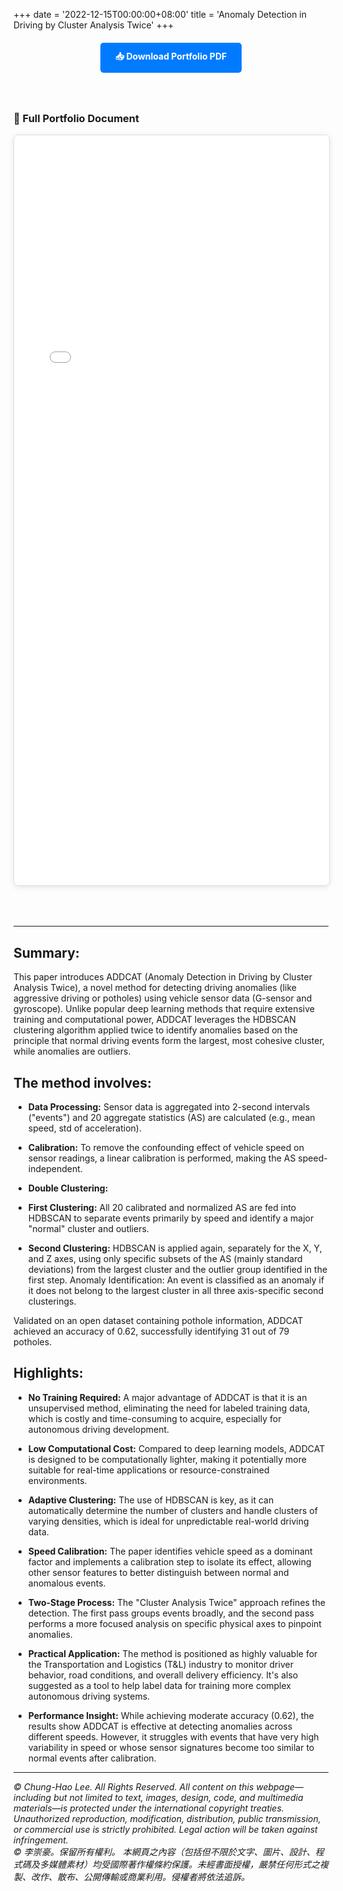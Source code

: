 +++
date = '2022-12-15T00:00:00+08:00'
title = 'Anomaly Detection in Driving by Cluster Analysis Twice'
+++

<div style="text-align: center; margin: 20px 0;">
    <a href="Anomaly Detection in Driving by Cluster Analysis Twice.pdf" download class="download-button" style="display: inline-block; padding: 12px 24px; background-color: #007bff; color: white; text-decoration: none; border-radius: 5px; font-weight: bold; transition: background-color 0.3s;">
        📥 Download Portfolio PDF
    </a>
</div>

<style>
.download-button:hover {
    background-color: #0056b3 !important;
}

.pdf-container {
    width: 100%;
    max-width: 900px;
    margin: 0 auto;
    padding: 20px 0;
}

.pdf-embed {
    width: 100%;
    height: 1200px;
    border: 1px solid #ddd;
    border-radius: 8px;
    box-shadow: 0 2px 10px rgba(0,0,0,0.1);
    margin-bottom: 30px;
}

.pdf-page-image {
    width: 100%;
    margin-bottom: 20px;
    border: 1px solid #e0e0e0;
    border-radius: 8px;
    box-shadow: 0 2px 8px rgba(0,0,0,0.08);
}

@media (max-width: 768px) {
    .pdf-embed {
        height: 600px;
    }
}
</style>

<div class="pdf-container">

### 📄 Full Portfolio Document

<!-- Option 1: Using iframe embed (works if PDF is in static folder) -->
<iframe src="Anomaly Detection in Driving by Cluster Analysis Twice.pdf" class="pdf-embed" type="application/pdf">
    <p>Your browser doesn't support PDF viewing. Please <a href="Anomaly Detection in Driving by Cluster Analysis Twice.pdf">download the PDF</a> to view it.</p>
</iframe>

<!-- Option 2: Using Google Docs Viewer (replace URL with your actual PDF URL) -->
<!--
<iframe src="https://docs.google.com/viewer?url=https://yourwebsite.com/path/to/CHLee_Portfolio.pdf&embedded=true" class="pdf-embed" frameborder="0"></iframe>
-->

<!-- Option 3: Display as images (if you convert PDF pages to images) -->
<!--
### Portfolio Pages

<img src="/images/portfolio/page1.jpg" alt="Portfolio Page 1" class="pdf-page-image" />
<img src="/images/portfolio/page2.jpg" alt="Portfolio Page 2" class="pdf-page-image" />
<img src="/images/portfolio/page3.jpg" alt="Portfolio Page 3" class="pdf-page-image" />
<img src="/images/portfolio/page4.jpg" alt="Portfolio Page 4" class="pdf-page-image" />
<img src="/images/portfolio/page5.jpg" alt="Portfolio Page 5" class="pdf-page-image" />
<img src="/images/portfolio/page6.jpg" alt="Portfolio Page 6" class="pdf-page-image" />
-->

</div>

---

## Summary:

This paper introduces ADDCAT (Anomaly Detection in Driving by Cluster Analysis Twice), a novel method for detecting driving anomalies (like aggressive driving or potholes) using vehicle sensor data (G-sensor and gyroscope). Unlike popular deep learning methods that require extensive training and computational power, ADDCAT leverages the HDBSCAN clustering algorithm applied twice to identify anomalies based on the principle that normal driving events form the largest, most cohesive cluster, while anomalies are outliers.

## The method involves:

* **Data Processing:** Sensor data is aggregated into 2-second intervals ("events") and 20 aggregate statistics (AS) are calculated (e.g., mean speed, std of acceleration).
* **Calibration:** To remove the confounding effect of vehicle speed on sensor readings, a linear calibration is performed, making the AS speed-independent.

* **Double Clustering:**

 * **First Clustering:** All 20 calibrated and normalized AS are fed into HDBSCAN to separate events primarily by speed and identify a major "normal" cluster and outliers.

 * **Second Clustering:** HDBSCAN is applied again, separately for the X, Y, and Z axes, using only specific subsets of the AS (mainly standard deviations) from the largest cluster and the outlier group identified in the first step.
Anomaly Identification: An event is classified as an anomaly if it does not belong to the largest cluster in all three axis-specific second clusterings.

Validated on an open dataset containing pothole information, ADDCAT achieved an accuracy of 0.62, successfully identifying 31 out of 79 potholes.

## Highlights:

* **No Training Required:** A major advantage of ADDCAT is that it is an unsupervised method, eliminating the need for labeled training data, which is costly and time-consuming to acquire, especially for autonomous driving development.

* **Low Computational Cost:** Compared to deep learning models, ADDCAT is designed to be computationally lighter, making it potentially more suitable for real-time applications or resource-constrained environments.

* **Adaptive Clustering:** The use of HDBSCAN is key, as it can automatically determine the number of clusters and handle clusters of varying densities, which is ideal for unpredictable real-world driving data.

* **Speed Calibration:** The paper identifies vehicle speed as a dominant factor and implements a calibration step to isolate its effect, allowing other sensor features to better distinguish between normal and anomalous events.

* **Two-Stage Process:** The "Cluster Analysis Twice" approach refines the detection. The first pass groups events broadly, and the second pass performs a more focused analysis on specific physical axes to pinpoint anomalies.

* **Practical Application:** The method is positioned as highly valuable for the Transportation and Logistics (T&L) industry to monitor driver behavior, road conditions, and overall delivery efficiency. It's also suggested as a tool to help label data for training more complex autonomous driving systems.

* **Performance Insight:** While achieving moderate accuracy (0.62), the results show ADDCAT is effective at detecting anomalies across different speeds. However, it struggles with events that have very high variability in speed or whose sensor signatures become too similar to normal events after calibration.

---
*© Chung-Hao Lee. All Rights Reserved.
All content on this webpage—including but not limited to text, images, design, code, and multimedia materials—is protected under the international copyright treaties. Unauthorized reproduction, modification, distribution, public transmission, or commercial use is strictly prohibited. Legal action will be taken against infringement.* <br>
*© 李崇豪。保留所有權利。
本網頁之內容（包括但不限於文字、圖片、設計、程式碼及多媒體素材）均受國際著作權條約保護。未經書面授權，嚴禁任何形式之複製、改作、散布、公開傳輸或商業利用。侵權者將依法追訴。*
